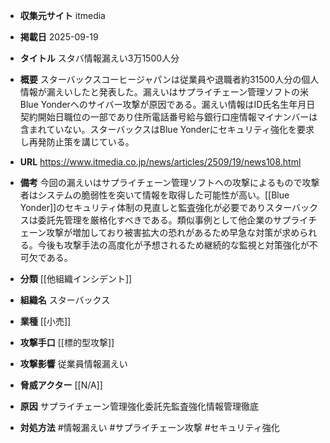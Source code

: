 - **収集元サイト**
itmedia

- **掲載日**
2025-09-19

- **タイトル**
スタバ情報漏えい3万1500人分

- **概要**
スターバックスコーヒージャパンは従業員や退職者約31500人分の個人情報が漏えいしたと発表した。漏えいはサプライチェーン管理ソフトの米Blue Yonderへのサイバー攻撃が原因である。漏えい情報はID氏名生年月日契約開始日職位の一部であり住所電話番号給与銀行口座情報マイナンバーは含まれていない。スターバックスはBlue Yonderにセキュリティ強化を要求し再発防止策を講じている。

- **URL**
https://www.itmedia.co.jp/news/articles/2509/19/news108.html

- **備考**
今回の漏えいはサプライチェーン管理ソフトへの攻撃によるもので攻撃者はシステムの脆弱性を突いて情報を取得した可能性が高い。[[Blue Yonder]]のセキュリティ体制の見直しと監査強化が必要でありスターバックスは委託先管理を厳格化すべきである。類似事例として他企業のサプライチェーン攻撃が増加しており被害拡大の恐れがあるため早急な対策が求められる。今後も攻撃手法の高度化が予想されるため継続的な監視と対策強化が不可欠である。

- **分類**
[[他組織インシデント]]

- **組織名**
スターバックス

- **業種**
[[小売]]

- **攻撃手口**
[[標的型攻撃]]

- **攻撃影響**
従業員情報漏えい

- **脅威アクター**
[[N/A]]

- **原因**
サプライチェーン管理強化委託先監査強化情報管理徹底

- **対処方法**
#情報漏えい #サプライチェーン攻撃 #セキュリティ強化
